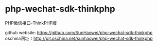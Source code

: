 # php-wechat-sdk-thinkphp
PHP微信接口-ThinkPHP版

github website: https://github.com/SunHaowei/php-wechat-sdk-thinkphp
oschina网址：http://git.oschina.net/sunhaowei/php-wechat-sdk-thinkphp
